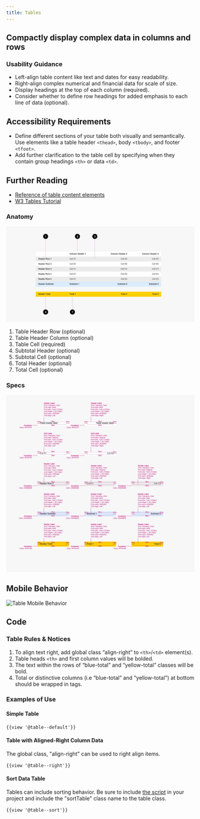 ```yaml
---
title: Tables
---
```

## Compactly display complex data in columns and rows

### **Usability Guidance**

* Left-align table content like text and dates for easy readability.
* Right-align complex numerical and financial data for scale of size.
* Display headings at the top of each column (required).
* Consider whether to define row headings for added emphasis to each line of data (optional).

## Accessibility Requirements

* Define different sections of your table both visually and semantically. Use elements like a table header `<thead>`, body `<tbody>`, and footer `<tfoot>`.
* Add further clarification to the table cell by specifying when they contain group headings `<th>` or data `<td>`.

## Further Reading

* [Reference of table content elements](https://developer.mozilla.org/en-US/docs/Web/HTML/Element/table)
* [W3 Tables Tutorial](https://www.w3.org/WAI/tutorials/tables/)

### **Anatomy**
<img class="doc-images" alt="Table Anatomy" title="Table Anatomy" src="/build/docs/img/Table/table-anatomy.jpg"/>

1. Table Header Row (optional)
2. Table Header Column (optional)
3. Table Cell (required)
4. Subtotal Header (optional)
5. Subtotal Cell (optional)
6. Total Header (optional)
7. Total Cell (optional)


### **Specs**
<img class="doc-images" alt="Table Specs" title="Table Specs" src="/build/docs/img/Table/table-specs.jpg"/>

## **Mobile Behavior**
<img class="doc-images" alt="Table Mobile Behavior" title="Table Mobile Behavior" src="/build/docs/img/Table/table-mobilebehavior.jpg"/>

## **Code**

### **Table Rules & Notices**

1. To align text right, add global class “align-right” to `<th>`/`<td>` element(s).
2. Table heads `<th>` and first column values will be bolded.
3. The text within the rows of “blue-total” and “yellow-total” classes will be bold.
4. Total or distinctive columns (i.e “blue-total” and “yellow-total”) at bottom should be wrapped in tags.

### **Examples of Use**

#### **Simple Table**

```
{{view '@table--default'}}

```
#### **Table with Aligned-Right Column Data**
The global class, "align-right" can be used to right align items.

```
{{view '@table--right'}}

```

#### **Sort Data Table**
Tables can include sorting behavior. Be sure to include <a href="/build/docs/installation/download.html">the script</a> in your project and include the "sortTable" class name to the table class.

```
{{view '@table--sort'}}

```
